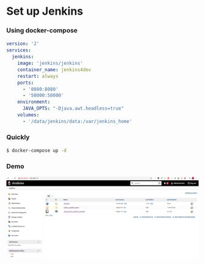 # Set up Jenkins
### Using docker-compose
```yaml
version: '2'
services:
  jenkins:
    image: 'jenkins/jenkins'
    container_name: jenkins4dev
    restart: always
    ports:
      - '8080:8080'
      - '50000:50000'
    environment:
      JAVA_OPTS: "-Djava.awt.headless=true"
    volumes:
      - '/data/jenkins/data:/var/jenkins_home'

```

### Quickly
```bash
$ docker-compose up -d
```

### Demo
![alt text](setupJenkinsDashboard.png)